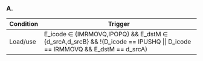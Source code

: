 ### A.

| Condition | Trigger                                                                                                                             |
| --------- | ----------------------------------------------------------------------------------------------------------------------------------- |
| Load/use  | E_icode &isin; {IMRMOVQ,IPOPQ} && E_dstM &isin; {d_srcA,d_srcB} && !(D_icode == IPUSHQ \|\| D_icode == IRMMOVQ && E_dstM == d_srcA) |
